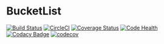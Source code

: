 # BucketList
[![Build Status](https://travis-ci.org/kimobrian/BucketList.svg?branch=ci-integration)](https://travis-ci.org/kimobrian/BucketList)
[![CircleCI](https://circleci.com/gh/kimobrian/BucketList.svg?style=svg)](https://circleci.com/gh/kimobrian/BucketList)
[![Coverage Status](https://coveralls.io/repos/github/kimobrian/BucketList/badge.svg?branch=ci-integration)](https://coveralls.io/github/kimobrian/BucketList?branch=ci-integration)
[![Code Health](https://landscape.io/github/kimobrian/BucketList/ci-integration/landscape.svg?style=flat)](https://landscape.io/github/kimobrian/BucketList/ci-integration)
[![Codacy Badge](https://api.codacy.com/project/badge/Grade/ebddd6754a7c4f7ca0cb21fe86d8af4f)](https://www.codacy.com/app/brian-kimokoti/BucketList?utm_source=github.com&amp;utm_medium=referral&amp;utm_content=kimobrian/BucketList&amp;utm_campaign=Badge_Grade)
[![codecov](https://codecov.io/gh/kimobrian/BucketList/branch/ci-integration/graph/badge.svg)](https://codecov.io/gh/kimobrian/BucketList)

